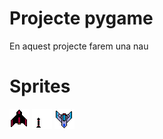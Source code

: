 # Projecte pygame

En aquest projecte farem una nau

# Sprites

![nave-espacial2](nave-espacial2.png)
![pixilart-drawing](pixilart-drawing.png)
![Nave espacial1](Naveespacial1.png)
